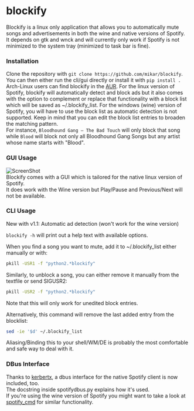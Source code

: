 # blockify

Blockify is a linux only application that allows you to automatically mute songs and advertisements in both the wine and native versions of Spotify.  
It depends on gtk and wnck and will currently only work if Spotify is not minimized to the system tray (minimized to task bar is fine). 

### Installation
Clone the repository with `git clone https://github.com/mikar/blockify`.  
You can then either run the cli/gui directly or install it with `pip install .`  
Arch-Linux users can find blockify in the [AUR](https://aur.archlinux.org/packages/blockify/).
For the linux version of Spotify, blockify will automatically detect and block ads but it also comes with the option to complement or replace that functionality with a block list which will be saved as ~/.blockify_list.
For the windows (wine) version of Spotify, you will have to use the block list as automatic detection is not supported.
Keep in mind that you can edit the block list entries to broaden the matching pattern.  
For instance, `Bloodhound Gang – The Bad Touch` will only block that song while `Blood` will block not only all Bloodhound Gang Songs but any artist whose name starts with "Blood".  

### GUI Usage
![ScreenShot](http://a.pomf.se/jtazav.jpg)  
Blockify comes with a GUI which is tailored for the native linux version of Spotify.  
It does work with the Wine version but Play/Pause and Previous/Next will not be available.  

### CLI Usage

New with v1.1: Automatic ad detection (won't work for the wine version)

`blockify -h` will print out a help text with available options.

When you find a song you want to mute, add it to ~/.blockify_list either manually or with:
``` bash
pkill -USR1 -f "python2.*blockify"
```

Similarly, to unblock a song, you can either remove it manually from the textfile or send SIGUSR2:
``` bash
pkill -USR2 -f "python2.*blockify"
```
Note that this will only work for unedited block entries.  

Alternatively, this command will remove the last added entry from the blocklist:
``` bash
sed -ie '$d' ~/.blockify_list
```

Aliasing/Binding this to your shell/WM/DE is probably the most comfortable and safe way to deal with it.

### DBus Interface

Thanks to [kerbertx](https://github.com/kebertx/blockify), a dbus interface for the native Spotify client is now included, too.  
The docstring inside spotifydbus.py explains how it's used.  
If you're using the wine version of Spotify you might want to take a look at [spotify_cmd](https://code.google.com/p/spotifycmd/) for similar functionality.
